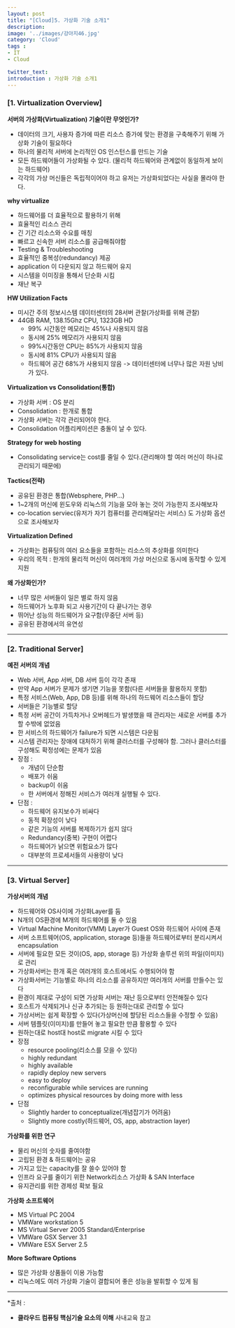 ```yaml
---
layout: post
title: "[Cloud]5. 가상화 기술 소개1"
description: 
image: '../images/강아지46.jpg'
category: 'Cloud'
tags : 
- IT
- Cloud

twitter_text: 
introduction : 가상화 기술 소개1
---
```



### [1. Virtualization Overview]

**서버의 가상화(Virtualization) 기술이란 무엇인가?**
- 데이터의 크기, 사용자 증가에 따른 리소스 증가에 맞는 환경을 구축해주기 위해 가상화 기술이 필요하다
- 하나의 물리적 서버에 논리적인 OS 인스턴스를 만드는 기술
- 모든 하드웨어들이 가상화될 수 있다. (물리적 하드웨어와 관계없이 동일하게 보이는 하드웨어)
- 각각의 가상 머신들은 독립적이어야 하고 유저는 가상화되었다는 사실을 몰라야 한다.

**why virtualize**
- 하드웨어를 더 효율적으로 활용하기 위해
- 효율적인 리소스 관리
- 긴 기간 리소스와 수요를 매칭
- 빠르고 신속한 서버 리소스를 공급해줘야함
- Testing & Troubleshooting
- 효율적인 중복성(redundancy) 제공
- application 이 다운되지 않고 하드웨어 유지
- 시스템을 이미징을 통해서 단순화 시킴
- 재난 복구


**HW Utilization Facts**
- 미시간 주의 정보시스템 데이터센터의 28서버 관찰(가상화를 위해 관찰)
- 44GB RAM, 138.15Ghz CPU, 1323GB HD
	- 99% 시간동안 메모리는 45%나 사용되지 않음
	- 동시에 25% 메모리가 사용되지 않음
	- 99%시간동안 CPU는 85%가 사용되지 않음
	- 동시에 81% CPU가 사용되지 않음
	- 하드웨어 공간 68%가 사용되지 않음
	-> 데이터센터에 너무나 많은 자원 낭비가 있다. 
    

**Virtualization vs Consolidation(통합)**
- 가상화 서버 : OS 분리
- Consolidation : 한개로 통합
- 가상화 서버는 각각 관리되어야 한다.
- Consolidation 어플리케이션은 충돌이 날 수 있다.


**Strategy for web hosting**
- Consolidating service는 cost를 줄일 수 있다.(관리해야 할 여러 머신이 하나로 관리되기 때문에)


**Tactics(전략)**
- 공유된 환경은 통합(Websphere, PHP...)
- 1~2개의 머신에 윈도우와 리눅스의 기능을 모아 놓는 것이 가능한지 조사해보자
- co-location serviec(유저가 자기 컴퓨터를 관리해달라는 서비스) 도 가상화 옵션으로 조사해보자


**Virtualization Defined**
- 가상화는 컴퓨팅의 여러 요소들을 포함하는 리소스의 추상화를 의미한다
- 우리의 목적 : 한개의 물리적 머신이 여러개의 가상 머신으로 동시에 동작할 수 있게 지원


**왜 가상화인가?**
- 너무 많은 서버들이 일은 별로 하지 않음
- 하드웨어가 노후화 되고 사용기간이 다 끝나가는 경우
- 뛰어난 성능의 하드웨어가 요구함(무중단 서버 등)
- 공유된 환경에서의 유연성


_ _ _


### [2. Traditional Server]


**예전 서버의 개념**
- Web 서버, App 서버, DB 서버 등이 각각 존재
- 만약 App 서버가 문제가 생기면 기능을 못함(다른 서버들을 활용하지 못함)
- 특정 서비스(Web, App, DB 등)를 위해 하나의 하드웨어 리소스들이 할당
- 서버들은 기능별로 할당
- 특정 서버 공간이 가득차거나 오버헤드가 발생했을 때 관리자는 새로운 서버를 추가할 수밖에 없었음
- 한 서비스의 하드웨어가 failure가 되면 시스템은 다운됨
- 시스템 관리자는 장애에 대처하기 위해 클러스터를 구성해야 함. 그러나 클러스터를 구성해도 확정성에는 문제가 있음
- 장점 : 
	- 개념이 단순함
	- 배포가 쉬움
	- backup이 쉬움
	- 한 서버에서 정해진 서비스가 여러개 실행될 수 있다.
- 단점 : 
	- 하드웨어 유지보수가 비싸다
	- 동적 확장성이 낮다
	- 같은 기능의 서버를 복제하기가 쉽지 않다
	- Redundancy(중복) 구현이 어렵다
	- 하드웨어가 낡으면 위험요소가 많다
	- 대부분의 프로세서들의 사용량이 낮다



_ _ _


### [3. Virtual Server]

**가상서버의 개념**
- 하드웨어와 OS사이에 가상화Layer를 둠
- N개의 OS환경에 M개의 하드웨어를 둘 수 있음
- Virtual Machine Monitor(VMM) Layer가 Guest OS와 하드웨어 사이에 존재
- 서버 소프트웨어(OS, application, storage 등)들을 하드웨어로부터 분리시켜서 encapsulation
- 서버에 필요한 모든 것이(OS, app, storage 등) 가상화 솔루션 위의 파일(이미지)로 관리
- 가상화서버는 한개 혹은 여러개의 호스트에서도 수행되어야 함
- 가상화서버는 기능별로 하나의 리소스를 공유하지만 여러개의 서버를 만들수는 있다
- 환경이 제대로 구성이 되면 가상화 서버는 재난 등으로부터 안전해질수 있다
- 호스트가 삭제되거나 신규 추가되는 등 원하는대로 관리할 수 있다
- 가상서버는 쉽게 확장할 수 있다(가상머신에 할당된 리소스들을 수정할 수 있음)
- 서버 템플릿(이미지)를 만들어 놓고 필요한 만큼 활용할 수 있다
- 원하는대로 host대 host로 migrate 시킬 수 있다
- 장점
	- resource pooling(리소스를 모을 수 있다)
	- highly redundant
	- highly available
	- rapidly deploy new servers
	- easy to deploy
	- reconfigurable while services are running
	- optimizes physical resources by doing more with less
- 단점
	- Slightly harder to conceptualize(개념잡기가 어려움)
	- Slightly more costly(하드웨어, OS, app, abstraction layer)


**가상화를 위한 연구**
- 물리 머신의 숫자를 줄여야함
- 고립된 환경 & 하드웨어는 공유
- 가지고 있는 capacity를 잘 쓸수 있어야 함
- 인프라 요구를 줄이기 위한 Network리소스 가상화 & SAN Interface
- 유지관리를 위한 경제성 확보 필요


**가상화 소프트웨어**
- MS Virtual PC 2004
- VMWare workstation 5
- MS Virtual Server 2005 Standard/Enterprise
- VMWare GSX Server 3.1
- VMWare ESX Server 2.5


**More Software Options**
- 많은 가상화 상품들이 이용 가능함
- 리눅스에도 여러 가상화 기술이 결합되어 좋은 성능을 발휘할 수 있게 됨








_ _ _


*출처 : 
- **클라우드 컴퓨팅 핵심기술 요소의 이해** 사내교육 참고